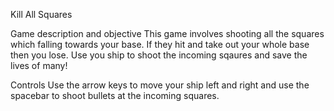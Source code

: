 Kill All Squares

Game description and objective
This game involves shooting all the squares which falling towards your base. If they hit and take out your whole base then you lose. Use you ship to shoot the incoming sqaures and save the lives of many!

Controls 
Use the arrow keys to move your ship left and right and use the spacebar to shoot bullets at the incoming squares.
